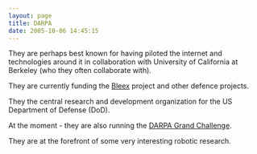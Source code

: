 ```yaml
---
layout: page
title: DARPA
date: 2005-10-06 14:45:15
---
```

<p>They are perhaps best known for having piloted the internet and technologies around it in collaboration with University of California at Berkeley (who they often collaborate with).
</p>
<p>They are currently funding the <a href="/wiki/bleex.html" title="Bleex">Bleex</a> project and other defence projects.
</p>
<p>They the central research and development organization for the US Department of Defense (DoD).
</p>
<p>At the moment - they are also running the <a href="/wiki/darpa_grand_challenge.html" title="DARPA Grand Challenge">DARPA Grand Challenge</a>.
</p>
<p>They are at the forefront of some very interesting robotic research.
</p>
